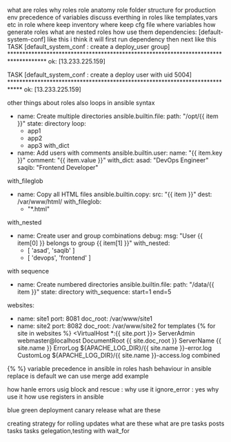 what are roles
why roles
role anatomy
role folder structure for production env
precedence of variables
discuss everthing in  roles like templates,vars etc
in role where keep inventory where keep cfg file where variables
how generate roles 
what are nested roles how use them
dependencies: [default-system-conf]
like this i think
it will first run dependency then next like this TASK [default_system_conf : create a deploy_user group] ************************************************************************************
ok: [13.233.225.159]

TASK [default_system_conf : create a deploy user with uid 5004] ****************************************************************************
ok: [13.233.225.159]

other things about roles
also loops in ansible 
syntax 
- name: Create multiple directories
  ansible.builtin.file:
    path: "/opt/{{ item }}"
    state: directory
  loop:
    - app1
    - app2
    - app3
with_dict
- name: Add users with comments
  ansible.builtin.user:
    name: "{{ item.key }}"
    comment: "{{ item.value }}"
  with_dict:
    asad: "DevOps Engineer"
    saqib: "Frontend Developer"

with_fileglob
- name: Copy all HTML files
  ansible.builtin.copy:
    src: "{{ item }}"
    dest: /var/www/html/
  with_fileglob:
    - "*.html"

with_nested
- name: Create user and group combinations
  debug:
    msg: "User {{ item[0] }} belongs to group {{ item[1] }}"
  with_nested:
    - [ 'asad', 'saqib' ]
    - [ 'devops', 'frontend' ]

with sequence
- name: Create numbered directories
  ansible.builtin.file:
    path: "/data/{{ item }}"
    state: directory
  with_sequence: start=1 end=5

websites:
  - name: site1
    port: 8081
    doc_root: /var/www/site1
  - name: site2
    port: 8082
    doc_root: /var/www/site2
for templates 
{% for site in websites %}
<VirtualHost *:{{ site.port }}>
    ServerAdmin webmaster@localhost
    DocumentRoot {{ site.doc_root }}
    ServerName {{ site.name }}
    ErrorLog ${APACHE_LOG_DIR}/{{ site.name }}-error.log
    CustomLog ${APACHE_LOG_DIR}/{{ site.name }}-access.log combined
</VirtualHost>
{% %}
variable precedence in ansible in roles
hash behaviour in ansible 
replace is default 
we can use merge 
add example

how hanle errors usig block and rescue  : why use it
ignore_error : yes why use it
how use registers in ansible 


blue green deployment
canary release what are these 

creating strategy for rolling updates what are these
what are pre tasks posts tasks tasks gelegation,testing with wait_for